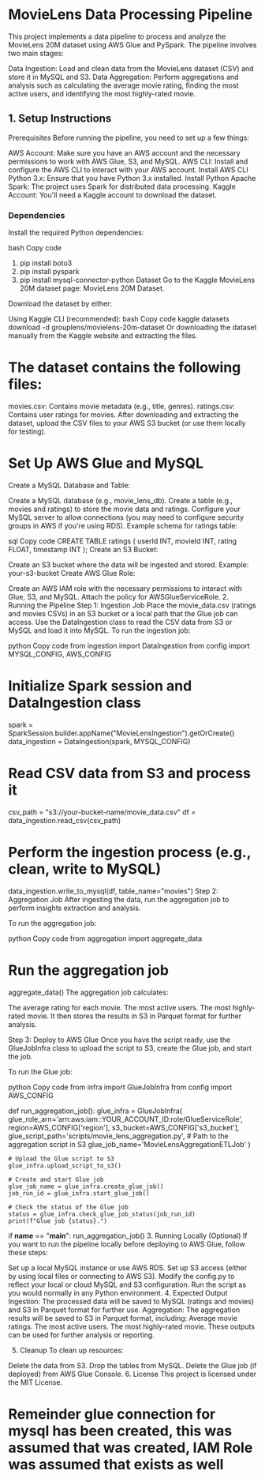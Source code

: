 # MovieLens Data Processing Pipeline
This project implements a data pipeline to process and analyze the MovieLens 20M dataset using AWS Glue and PySpark. The pipeline involves two main stages:

Data Ingestion: Load and clean data from the MovieLens dataset (CSV) and store it in MySQL and S3.
Data Aggregation: Perform aggregations and analysis such as calculating the average movie rating, finding the most active users, and identifying the most highly-rated movie.
## 1. Setup Instructions
Prerequisites
Before running the pipeline, you need to set up a few things:

AWS Account: Make sure you have an AWS account and the necessary permissions to work with AWS Glue, S3, and MySQL.
AWS CLI: Install and configure the AWS CLI to interact with your AWS account. Install AWS CLI
Python 3.x: Ensure that you have Python 3.x installed. Install Python
Apache Spark: The project uses Spark for distributed data processing.
Kaggle Account: You'll need a Kaggle account to download the dataset.
### Dependencies
Install the required Python dependencies:

bash
Copy code
1. pip install boto3
2. pip install pyspark
2. pip install mysql-connector-python
Dataset
Go to the Kaggle MovieLens 20M dataset page: MovieLens 20M Dataset.

Download the dataset by either:

Using Kaggle CLI (recommended):
bash
Copy code
kaggle datasets download -d grouplens/movielens-20m-dataset
Or downloading the dataset manually from the Kaggle website and extracting the files.
# The dataset contains the following files:

movies.csv: Contains movie metadata (e.g., title, genres).
ratings.csv: Contains user ratings for movies.
After downloading and extracting the dataset, upload the CSV files to your AWS S3 bucket (or use them locally for testing).

# Set Up AWS Glue and MySQL
Create a MySQL Database and Table:

Create a MySQL database (e.g., movie_lens_db).
Create a table (e.g., movies and ratings) to store the movie data and ratings.
Configure your MySQL server to allow connections (you may need to configure security groups in AWS if you're using RDS).
Example schema for ratings table:

sql
Copy code
CREATE TABLE ratings (
    userId INT,
    movieId INT,
    rating FLOAT,
    timestamp INT
);
Create an S3 Bucket:

Create an S3 bucket where the data will be ingested and stored.
Example: your-s3-bucket
Create AWS Glue Role:

Create an AWS IAM role with the necessary permissions to interact with Glue, S3, and MySQL. Attach the policy for AWSGlueServiceRole.
2. Running the Pipeline
Step 1: Ingestion Job
Place the movie_data.csv (ratings and movies CSVs) in an S3 bucket or a local path that the Glue job can access.
Use the DataIngestion class to read the CSV data from S3 or MySQL and load it into MySQL.
To run the ingestion job:

python
Copy code
from ingestion import DataIngestion
from config import MYSQL_CONFIG, AWS_CONFIG

# Initialize Spark session and DataIngestion class
spark = SparkSession.builder.appName("MovieLensIngestion").getOrCreate()
data_ingestion = DataIngestion(spark, MYSQL_CONFIG)

# Read CSV data from S3 and process it
csv_path = "s3://your-bucket-name/movie_data.csv"
df = data_ingestion.read_csv(csv_path)

# Perform the ingestion process (e.g., clean, write to MySQL)
data_ingestion.write_to_mysql(df, table_name="movies")
Step 2: Aggregation Job
After ingesting the data, run the aggregation job to perform insights extraction and analysis.

To run the aggregation job:

python
Copy code
from aggregation import aggregate_data

# Run the aggregation job
aggregate_data()
The aggregation job calculates:

The average rating for each movie.
The most active users.
The most highly-rated movie.
It then stores the results in S3 in Parquet format for further analysis.

Step 3: Deploy to AWS Glue
Once you have the script ready, use the GlueJobInfra class to upload the script to S3, create the Glue job, and start the job.

To run the Glue job:

python
Copy code
from infra import GlueJobInfra
from config import AWS_CONFIG

def run_aggregation_job():
    glue_infra = GlueJobInfra(
        glue_role_arn='arn:aws:iam::YOUR_ACCOUNT_ID:role/GlueServiceRole',
        region=AWS_CONFIG['region'],
        s3_bucket=AWS_CONFIG['s3_bucket'],
        glue_script_path='scripts/movie_lens_aggregation.py',  # Path to the aggregation script in S3
        glue_job_name='MovieLensAggregationETLJob'
    )

    # Upload the Glue script to S3
    glue_infra.upload_script_to_s3()

    # Create and start Glue job
    glue_job_name = glue_infra.create_glue_job()
    job_run_id = glue_infra.start_glue_job()

    # Check the status of the Glue job
    status = glue_infra.check_glue_job_status(job_run_id)
    print(f"Glue job {status}.")

if __name__ == "__main__":
    run_aggregation_job()
3. Running Locally (Optional)
If you want to run the pipeline locally before deploying to AWS Glue, follow these steps:

Set up a local MySQL instance or use AWS RDS.
Set up S3 access (either by using local files or connecting to AWS S3).
Modify the config.py to reflect your local or cloud MySQL and S3 configuration.
Run the script as you would normally in any Python environment.
4. Expected Output
Ingestion: The processed data will be saved to MySQL (ratings and movies) and S3 in Parquet format for further use.
Aggregation: The aggregation results will be saved to S3 in Parquet format, including:
Average movie ratings.
The most active users.
The most highly-rated movie.
These outputs can be used for further analysis or reporting.

5. Cleanup
To clean up resources:

Delete the data from S3.
Drop the tables from MySQL.
Delete the Glue job (if deployed) from AWS Glue Console.
6. License
This project is licensed under the MIT License.

# Remeinder glue connection for mysql has been created, this was assumed that was created, IAM Role was assumed that exists as well